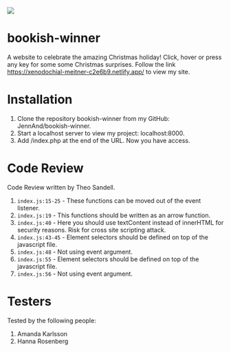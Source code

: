 <img src="https://media2.giphy.com/media/26gR0BuSZabqSyNig/giphy.gif?cid=790b76117c49e97151cdd7db0ae5ee9434efee76b06afabf&rid=giphy.gif&ct=g">

# bookish-winner

A website to celebrate the amazing Christmas holiday! Click, hover or press any key for some some Christmas surprises.
Follow the link https://xenodochial-meitner-c2e6b9.netlify.app/ to view my site.

# Installation

1.  Clone the repository bookish-winner from my GitHub: JennAnd/bookish-winner.
2.  Start a localhost server to view my project: localhost:8000.
3.  Add /index.php at the end of the URL. Now you have access.

# Code Review

Code Review written by Theo Sandell.

1. `index.js:15-25` - These functions can be moved out of the event listener.
2. `index.js:19` - This functions should be written as an arrow function.
3. `index.js:40` - Here you should use textContent instead of innerHTML for security reasons. Risk for cross site scripting attack.
4. `index.js:43-45` - Element selectors should be defined on top of the javascript file.
5. `index.js:48` - Not using event argument.
6. `index.js:55` - Element selectors should be defined on top of the javascript file.
7. `index.js:56` - Not using event argument.

# Testers

Tested by the following people:

1. Amanda Karlsson
2. Hanna Rosenberg
